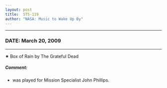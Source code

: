 ```yaml
---
layout: post
title:  STS-119
author: "NASA: Music to Wake Up By"
---
```


----
### DATE: March 20, 2009
----
✷ Box of Rain by The Grateful Dead

##### Comment:
* was played for Mission Specialist John Phillips.
